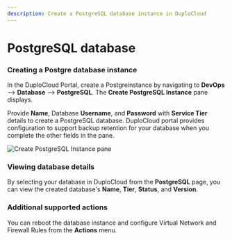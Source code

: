 ```yaml
---
description: Create a PostgreSQL database instance in DuploCloud
---
```


# PostgreSQL database

### Creating a Postgre database instance

In the DuploCloud Portal, create a Postgreinstance by navigating to **DevOps** --> **Database** --> **PostgreSQL**. The **Create PostgreSQL Instance** pane displays.

Provide **Name**, Database **Username**, and **Password** with **Service Tier** details to create a PostgreSQL database. DuploCloud portal provides configuration to support backup retention for your database when you complete the other fields in the pane.

![Create PostgreSQL Instance pane](<../../../.gitbook/assets/image (1) (2) (1).png>)

### Viewing database details

By selecting your database in DuploCloud from the **PostgreSQL** page, you can view the created database's **Name**, **Tier**, **Status**, and **Version**.

### Additional supported actions

You can reboot the database instance and configure Virtual Network and Firewall Rules from the **Actions** menu.
